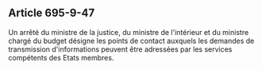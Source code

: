 Article 695-9-47
----
Un arrêté du ministre de la justice, du ministre de l'intérieur et du ministre
chargé du budget désigne les points de contact auxquels les demandes de
transmission d'informations peuvent être adressées par les services compétents
des Etats membres.
